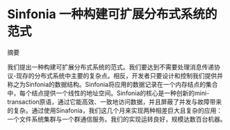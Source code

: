 # Sinfonia 一种构建可扩展分布式系统的范式

摘要

我们提出一种构建可扩展分布式系统的范式。我们要达到不需要处理消息传递协议-现存的分布式系统中主要的复杂点。相反，开发者只要设计和控制我们提供并称之为Sinfonia的数据结构。Sinfonia将应用的数据记录在一个内存结点的集合中，每个结点提供一个线性的地址空间。Sinfonia的核心是一种创新的mini-transaction原语，通过它能高效、一致地访问数据，并且屏蔽了并发与故障带来的复杂。通过使用Sinafonia，我们这几个月来实现两种相差巨大且复杂的应用：一个文件系统集群与一个群通信服务。我们的实现运转良好，规模达数百台机器。



